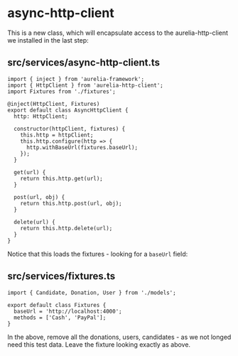 # async-http-client

This is a new class, which will encapsulate access to the aurelia-http-client we installed in the last step:

## src/services/async-http-client.ts

~~~
import { inject } from 'aurelia-framework';
import { HttpClient } from 'aurelia-http-client';
import Fixtures from './fixtures';

@inject(HttpClient, Fixtures)
export default class AsyncHttpClient {
  http: HttpClient;

  constructor(httpClient, fixtures) {
    this.http = httpClient;
    this.http.configure(http => {
      http.withBaseUrl(fixtures.baseUrl);
    });
  }

  get(url) {
    return this.http.get(url);
  }

  post(url, obj) {
    return this.http.post(url, obj);
  }

  delete(url) {
    return this.http.delete(url);
  }
}
~~~

Notice that this loads the fixtures - looking for a `baseUrl` field:

## src/services/fixtures.ts

~~~
import { Candidate, Donation, User } from './models';

export default class Fixtures {
  baseUrl = 'http://localhost:4000';
  methods = ['Cash', 'PayPal'];
}
~~~

In the above, remove all the donations, users, candidates - as we not longed need this test data. Leave the fixture looking exactly as above.
